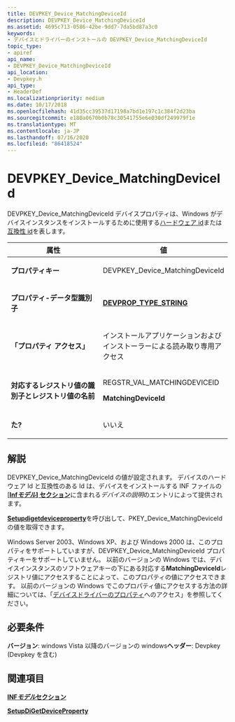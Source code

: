 ```yaml
---
title: DEVPKEY_Device_MatchingDeviceId
description: DEVPKEY_Device_MatchingDeviceId
ms.assetid: 4695c713-0586-42be-9dd7-7da5bd87a3c0
keywords:
- デバイスとドライバーのインストールの DEVPKEY_Device_MatchingDeviceId
topic_type:
- apiref
api_name:
- DEVPKEY_Device_MatchingDeviceId
api_location:
- Devpkey.h
api_type:
- HeaderDef
ms.localizationpriority: medium
ms.date: 10/17/2018
ms.openlocfilehash: 41d35cc39537d17198a7bd1e197c1c384f2d23ba
ms.sourcegitcommit: e180a0670b0b78c30541755e6e030df249979f1e
ms.translationtype: MT
ms.contentlocale: ja-JP
ms.lasthandoff: 07/16/2020
ms.locfileid: "86418524"
---
```

# <a name="devpkey_device_matchingdeviceid"></a>DEVPKEY_Device_MatchingDeviceId


DEVPKEY_Device_MatchingDeviceId デバイスプロパティは、Windows がデバイスインスタンスをインストールするために使用する[ハードウェア id](https://docs.microsoft.com/windows-hardware/drivers/install/hardware-ids)または[互換性 id](https://docs.microsoft.com/windows-hardware/drivers/install/compatible-ids)を表します。

<table>
<colgroup>
<col width="50%" />
<col width="50%" />
</colgroup>
<thead>
<tr>
<th>属性</th>
<th>値</th>
</tr>
</thead>
<tbody>
<tr class="odd">
<td align="left"><p><strong>プロパティキー</strong></p></td>
<td align="left"><p>DEVPKEY_Device_MatchingDeviceId</p></td>
</tr>
<tr class="even">
<td align="left"><p><strong>プロパティ-データ型識別子</strong></p></td>
<td align="left"><p><a href="devprop-type-string.md" data-raw-source="[&lt;strong&gt;DEVPROP_TYPE_STRING&lt;/strong&gt;](devprop-type-string.md)"><strong>DEVPROP_TYPE_STRING</strong></a></p></td>
</tr>
<tr class="odd">
<td align="left"><p><strong>「プロパティ アクセス」</strong></p></td>
<td align="left"><p>インストールアプリケーションおよびインストーラーによる読み取り専用アクセス</p></td>
</tr>
<tr class="even">
<td align="left"><p><strong>対応するレジストリ値の識別子とレジストリ値の名前</strong></p></td>
<td align="left"><p>REGSTR_VAL_MATCHINGDEVICEID</p>
<p><strong>MatchingDeviceId</strong></p></td>
</tr>
<tr class="odd">
<td align="left"><p><strong>た?</strong></p></td>
<td align="left"><p>いいえ</p></td>
</tr>
</tbody>
</table>

 

<a name="remarks"></a>解説
-------

DEVPKEY_Device_MatchingDeviceId の値が設定されます。 デバイスのハードウェア Id と互換性のある Id は、デバイスをインストールする INF ファイルの [ [**Inf*モデル*] セクション**](https://docs.microsoft.com/windows-hardware/drivers/install/inf-ddinstall-section)に含まれる*デバイスの説明*のエントリによって提供されます。

[**Setupdigetdeviceproperty**](https://docs.microsoft.com/windows/desktop/api/setupapi/nf-setupapi-setupdigetdevicepropertyw)を呼び出して、PKEY_Device_MatchingDeviceId の値を取得できます。

Windows Server 2003、Windows XP、および Windows 2000 は、このプロパティをサポートしていますが、DEVPKEY_Device_MatchingDeviceId プロパティキーをサポートしていません。 以前のバージョンの Windows では、デバイスインスタンスのソフトウェアキーの下にある対応する**MatchingDeviceId**レジストリ値にアクセスすることによって、このプロパティの値にアクセスできます。 以前のバージョンの Windows でこのプロパティ値にアクセスする方法の詳細については、「[デバイスドライバーのプロパティ](https://docs.microsoft.com/windows-hardware/drivers/install/accessing-device-driver-properties)へのアクセス」を参照してください。

<a name="requirements"></a>必要条件
------------

**バージョン**: windows Vista 以降のバージョンの windows**ヘッダー**: Devpkey (Devpkey を含む)


## <a name="see-also"></a>関連項目


[**INF*モデル*セクション**](https://docs.microsoft.com/windows-hardware/drivers/install/inf-ddinstall-section)

[**SetupDiGetDeviceProperty**](https://docs.microsoft.com/windows/desktop/api/setupapi/nf-setupapi-setupdigetdevicepropertyw)

 

 






